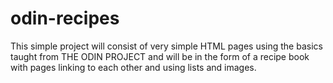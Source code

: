 # odin-recipes
This simple project will consist of very simple HTML pages using the basics taught from THE ODIN PROJECT and will be in the form of a recipe book with pages linking to each other and using lists and images.